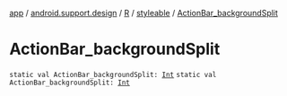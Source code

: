 [app](../../../index.md) / [android.support.design](../../index.md) / [R](../index.md) / [styleable](index.md) / [ActionBar_backgroundSplit](.)

# ActionBar_backgroundSplit

`static val ActionBar_backgroundSplit: `[`Int`](https://kotlinlang.org/api/latest/jvm/stdlib/kotlin/-int/index.html)
`static val ActionBar_backgroundSplit: `[`Int`](https://kotlinlang.org/api/latest/jvm/stdlib/kotlin/-int/index.html)